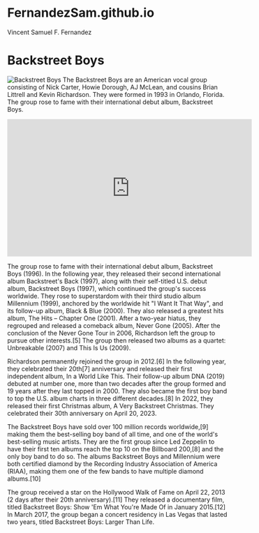 # FernandezSam.github.io
Vincent Samuel F. Fernandez

# Backstreet Boys

![Backstreet Boys](https://assets.teenvogue.com/photos/5717d307a290d7501d1b5614/16:9/w_2560%2Cc_limit/GettyImages-108004399.jpg)
The Backstreet Boys are an American vocal group consisting of Nick Carter, Howie Dorough, AJ McLean, and cousins Brian Littrell and Kevin Richardson. They were formed in 1993 in Orlando, Florida. The group rose to fame with their international debut album, Backstreet Boys.

<iframe width="560" height="315" src="https://www.youtube.com/embed/4fndeDfaWCg?si=7lYgAurp1L1BSb1y" title="YouTube video player" frameborder="0" allow="accelerometer; autoplay; clipboard-write; encrypted-media; gyroscope; picture-in-picture; web-share" allowfullscreen></iframe>

The group rose to fame with their international debut album, Backstreet Boys (1996). In the following year, they released their second international album Backstreet's Back (1997), along with their self-titled U.S. debut album, Backstreet Boys (1997), which continued the group's success worldwide. They rose to superstardom with their third studio album Millennium (1999), anchored by the worldwide hit "I Want It That Way", and its follow-up album, Black & Blue (2000). They also released a greatest hits album, The Hits – Chapter One (2001). After a two-year hiatus, they regrouped and released a comeback album, Never Gone (2005). After the conclusion of the Never Gone Tour in 2006, Richardson left the group to pursue other interests.[5] The group then released two albums as a quartet: Unbreakable (2007) and This Is Us (2009).

Richardson permanently rejoined the group in 2012.[6] In the following year, they celebrated their 20th[7] anniversary and released their first independent album, In a World Like This. Their follow-up album DNA (2019) debuted at number one, more than two decades after the group formed and 19 years after they last topped in 2000. They also became the first boy band to top the U.S. album charts in three different decades.[8] In 2022, they released their first Christmas album, A Very Backstreet Christmas. They celebrated their 30th anniversary on April 20, 2023.

The Backstreet Boys have sold over 100 million records worldwide,[9] making them the best-selling boy band of all time, and one of the world's best-selling music artists. They are the first group since Led Zeppelin to have their first ten albums reach the top 10 on the Billboard 200,[8] and the only boy band to do so. The albums Backstreet Boys and Millennium were both certified diamond by the Recording Industry Association of America (RIAA), making them one of the few bands to have multiple diamond albums.[10]

The group received a star on the Hollywood Walk of Fame on April 22, 2013 (2 days after their 20th anniversary).[11] They released a documentary film, titled Backstreet Boys: Show 'Em What You're Made Of in January 2015.[12] In March 2017, the group began a concert residency in Las Vegas that lasted two years, titled Backstreet Boys: Larger Than Life.
